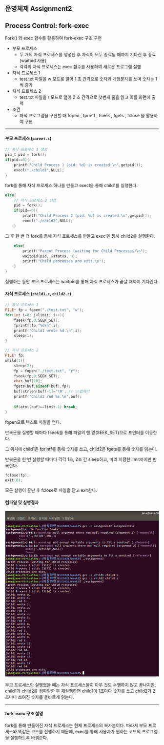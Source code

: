 ## 운영체제 Assignment2

## Process Control: fork-exec

Fork() 와 exec 함수를 활용하여 fork-exec 구조 구현

* 부모 프로세스
  * 두 개의 자식 프로세스를 생성한 후 자식이 모두 종료될 때까지 기다린 후 종료 (waitpid 사용)
  * 각각의 자식 프로세스는 exec 함수를 사용하여 새로운 프로그램 실행
* 자식 프로세스 1
  * test.txt 파일을 w 모드로 열어 1 초 간격으로 숫자와 개행문자를 쓰며 숫자는 1 씩 증가
* 자식 프로세스 2
  *  test.txt 파일을 r 모드로 열어 2 초 간격으로 첫번째 줄을 읽고 이를 화면에 출력
* 조건
  * 자식 프로그램을 구현할 때 fopen , fprintf , fseek , fgets , fclose 을 활용하여 구현

---

#### 부모 프로세스 (`parent.c`)

```c
// 자식 프로세스 1 생성
pid_t pid = fork();
if(pid==0){
    printf("Child Process 1 (pid: %d) is created.\n",getpid());
    execl("./child1",NULL);
}
```

fork를 통해 자식 프로세스 하나를 만들고 execl을 통해 child1를 실행한다. 

```c
else{
    // 자식 프로세스 2 생성
    pid = fork();
    if(pid==0){
        printf("Child Process 2 (pid: %d) is created.\n",getpid());
        execl("./child2",NULL);
    }
```

그 후 한 번 더 fork를 통해 자식 프로세스를 만들고 execl을 통해 child2를 실행한다. 

```c
	else{
		printf("Parent Process (waiting for Child Processes)\n");
        waitpid(pid, &status, 0);
        printf("Child processes are exit.\n");
	}
}
```

실행하는 동안 부모 프로세스는 waitpid를 통해 자식 프로세스가 끝날 때까지 기다린다.

#### 자식 프로세스 (`child1.c`, `child2.c`)

```c
// 자식 프로세스 1
FILE* fp = fopen("./test.txt", "w");
for(int i=0; i<limit; i++){
    fseek(fp,0,SEEK_SET);
    fprintf(fp,"%d\n",i);
    printf("Child1 wrote %d.\n",i);
    sleep(1);
}
```

```c
// 자식 프로세스 2
FILE* fp;
whild(1){
    sleep(2);
    fp = fopen("./text.txt", "r");
    fseek(fp,0,SEEK_SET);
    char buf[10];
    fgets(buf,sizeof(buf),fp);
    buf[strlen(buf)-1]='\0'; // \n없애기
    printf("Child2 red %s.\n",buf);
    
    if(atoi(buf)==limit-1) break;
}
```

fopen으로 텍스트 파일을 연다.

반복문을 실행할 때마다 fseek를 통해 파일의 맨 앞(SEEK_SET)으로 포인터를 이동한다.

그 위치에 child1은 fprintf를 통해 숫자를 쓰고, child2은 fgets를 통해 숫자를 읽는다.

반복문을 한 번 실행할 때마다 각각 1초, 2초 간 sleep하고, 미리 지정한 limit까지만 반복한다.

```c
fclose(fp);
exit(0);
```

모든 실행이 끝난 후 fclose로 파일을 닫고 exit한다.



#### 컴파일 및 실행결과

![result_image](./result.png)

부모 프로세스만 실행했을 때는 자식 프로세스들이 아무 것도 수행하지 않고 끝나지만, child1과 child2를 컴파일한 후 재실행하면 child1이 1초마다 숫자를 쓰고 child2가 2초마다 쓰여진 숫자를 올바르게 읽는다.

---

#### fork-exec 구조 설명

fork를 통해 만들어진 자식 프로세스는 현재 프로세스의 복사본이다. 따라서 부모 프로세스와 똑같은 코드를 진행하기 때문에, exec를 통해 사용자가 원하는 코드의 프로그램을 실행하도록 바꿔준다.